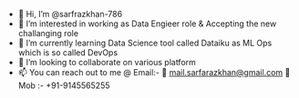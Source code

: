 - 👋 Hi, I’m @sarfrazkhan-786
- 👀 I’m interested in working as Data Engieer role & Accepting the new challanging role
- 🌱 I’m currently learning Data Science tool called Dataiku as ML Ops which is so called DevOps
- 💞️ I’m looking to collaborate on various platform
- 📫 You can reach out to me @ Email:- 📧 mail.sarfarazkhan@gmail.com 📧 Mob :- +91-9145565255

<!---
sarfrazkhan-786/sarfrazkhan-786 is a ✨ special ✨ repository because its `README.md` (this file) appears on your GitHub profile.
You can click the Preview link to take a look at your changes.
--->
